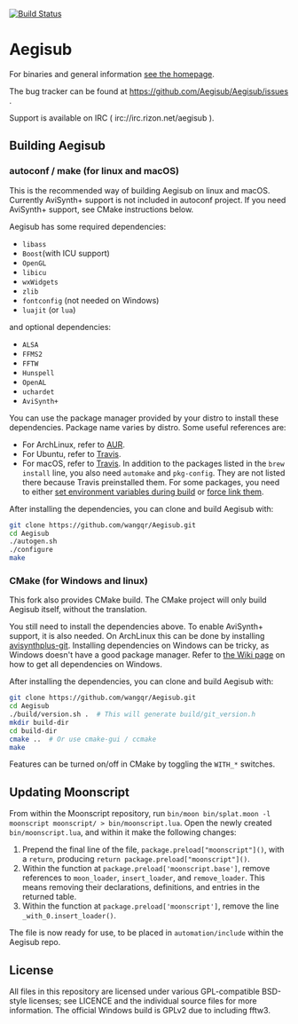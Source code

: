 [![Build Status](https://travis-ci.org/wangqr/Aegisub.svg?branch=dev)](https://travis-ci.org/wangqr/Aegisub)

# Aegisub

For binaries and general information [see the homepage](http://www.aegisub.org).

The bug tracker can be found at https://github.com/Aegisub/Aegisub/issues .

Support is available on IRC ( irc://irc.rizon.net/aegisub ).

## Building Aegisub

### autoconf / make (for linux and macOS)

This is the recommended way of building Aegisub on linux and macOS. Currently AviSynth+ support is not included in autoconf project. If you need AviSynth+ support, see CMake instructions below.

Aegisub has some required dependencies:
* `libass`
* `Boost`(with ICU support)
* `OpenGL`
* `libicu`
* `wxWidgets`
* `zlib`
* `fontconfig` (not needed on Windows)
* `luajit` (or `lua`)

and optional dependencies:
* `ALSA`
* `FFMS2`
* `FFTW`
* `Hunspell`
* `OpenAL`
* `uchardet`
* `AviSynth+`

You can use the package manager provided by your distro to install these dependencies. Package name varies by distro. Some useful references are:

* For ArchLinux, refer to [AUR](https://aur.archlinux.org/cgit/aur.git/tree/PKGBUILD?h=aegisub-git).
* For Ubuntu, refer to [Travis](https://github.com/wangqr/Aegisub/blob/dev/.travis.yml#L14-L35).
* For macOS, refer to [Travis](https://github.com/wangqr/Aegisub/blob/dev/.travis/install.sh#L6). In addition to the packages listed in the `brew install` line, you also need `automake` and `pkg-config`. They are not listed there because Travis preinstalled them. For some packages, you need to either [set environment variables during build](https://github.com/wangqr/Aegisub/blob/dev/.travis.yml#L54-L58) or [force link them](https://github.com/Aegisub/Aegisub/#os-x).

After installing the dependencies, you can clone and build Aegisub with:
```sh
git clone https://github.com/wangqr/Aegisub.git
cd Aegisub
./autogen.sh
./configure
make
```

### CMake (for Windows and linux)

This fork also provides CMake build. The CMake project will only build Aegisub itself, without the translation.

You still need to install the dependencies above. To enable AviSynth+ support, it is also needed. On ArchLinux this can be done by installing [avisynthplus-git](https://aur.archlinux.org/packages/avisynthplus-git). Installing dependencies on Windows can be tricky, as Windows doesn't have a good package manager. Refer to [the Wiki page](https://github.com/wangqr/Aegisub/wiki/Compile-guide-for-Windows-(CMake,-MSVC)) on how to get all dependencies on Windows.

After installing the dependencies, you can clone and build Aegisub with:

```sh
git clone https://github.com/wangqr/Aegisub.git
cd Aegisub
./build/version.sh .  # This will generate build/git_version.h
mkdir build-dir
cd build-dir
cmake ..  # Or use cmake-gui / ccmake
make
```

Features can be turned on/off in CMake by toggling the `WITH_*` switches.

## Updating Moonscript

From within the Moonscript repository, run `bin/moon bin/splat.moon -l moonscript moonscript/ > bin/moonscript.lua`.
Open the newly created `bin/moonscript.lua`, and within it make the following changes:

1. Prepend the final line of the file, `package.preload["moonscript"]()`, with a `return`, producing `return package.preload["moonscript"]()`.
2. Within the function at `package.preload['moonscript.base']`, remove references to `moon_loader`, `insert_loader`, and `remove_loader`. This means removing their declarations, definitions, and entries in the returned table.
3. Within the function at `package.preload['moonscript']`, remove the line `_with_0.insert_loader()`.

The file is now ready for use, to be placed in `automation/include` within the Aegisub repo.

## License

All files in this repository are licensed under various GPL-compatible BSD-style licenses; see LICENCE and the individual source files for more information.
The official Windows build is GPLv2 due to including fftw3.
